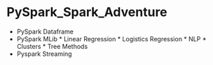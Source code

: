 # PySpark_Spark_Adventure

* PySpark Dataframe
* PySpark MLib
      * Linear Regression
      * Logistics Regression
      * NLP
      * Clusters
      * Tree Methods
* Pyspark Streaming

